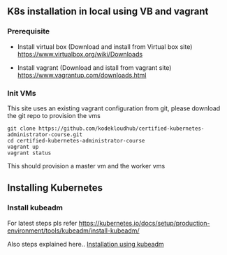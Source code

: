 ## K8s installation in local using VB and vagrant

### Prerequisite
- Install virtual box (Download and install from Virtual box site)
https://www.virtualbox.org/wiki/Downloads

- Install vagrant (Download and istall from vagrant site)
https://www.vagrantup.com/downloads.html

### Init VMs
This site uses an existing vagrant configuration from git, please download the git repo to provision the vms
```shell script
git clone https://github.com/kodekloudhub/certified-kubernetes-administrator-course.git
cd certified-kubernetes-administrator-course
vagrant up
vagrant status
```

This should provision a master vm and the worker vms

## Installing Kubernetes

### Install kubeadm
For latest steps pls refer
https://kubernetes.io/docs/setup/production-environment/tools/kubeadm/install-kubeadm/

Also steps explained here..
[Installation using kubeadm](../../custom/setup.md)


